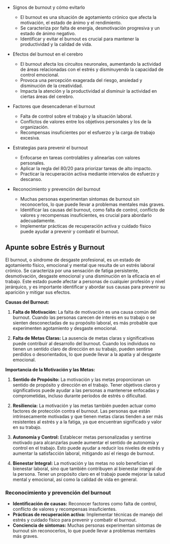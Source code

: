 
- Signos de burnout y cómo evitarlo
  - El burnout es una situación de agotamiento crónico que afecta la motivación, el estado de ánimo y el rendimiento.
  - Se caracteriza por falta de energía, desmotivación progresiva y un estado de ánimo negativo.
  - Identificar y evitar el burnout es crucial para mantener la productividad y la calidad de vida.

- Efectos del burnout en el cerebro
  - El burnout afecta los circuitos neuronales, aumentando la actividad de áreas relacionadas con el estrés y disminuyendo la capacidad de control emocional.
  - Provoca una percepción exagerada del riesgo, ansiedad y disminución de la creatividad.
  - Impacta la atención y la productividad al disminuir la actividad en ciertas áreas del cerebro.

- Factores que desencadenan el burnout
  - Falta de control sobre el trabajo y la situación laboral.
  - Conflictos de valores entre los objetivos personales y los de la organización.
  - Recompensas insuficientes por el esfuerzo y la carga de trabajo excesiva.
  
- Estrategias para prevenir el burnout
  - Enfocarse en tareas controlables y alinearlas con valores personales.
  - Aplicar la regla del 80/20 para priorizar tareas de alto impacto.
  - Practicar la recuperación activa mediante intervalos de esfuerzo y descanso.


- Reconocimiento y prevención del burnout
  - Muchas personas experimentan síntomas de burnout sin reconocerlos, lo que puede llevar a problemas mentales más graves.
  - Identificar las causas del burnout, como falta de control, conflicto de valores y recompensas insuficientes, es crucial para abordarlo adecuadamente.
  - Implementar prácticas de recuperación activa y cuidado físico puede ayudar a prevenir y combatir el burnout.



## Apunte sobre Estrés y Burnout



El burnout, o síndrome de desgaste profesional, es un estado de agotamiento físico, emocional y mental que resulta de un estrés laboral crónico. Se caracteriza por una sensación de fatiga persistente, desmotivación, desgaste emocional y una disminución en la eficacia en el trabajo. Este estado puede afectar a personas de cualquier profesión y nivel jerárquico, y es importante identificar y abordar sus causas para prevenir su aparición y mitigar sus efectos.

**Causas del Burnout:**

1. **Falta de Motivación:** La falta de motivación es una causa común del burnout. Cuando las personas carecen de interés en su trabajo o se sienten desconectadas de su propósito laboral, es más probable que experimenten agotamiento y desgaste emocional.

2. **Falta de Metas Claras:** La ausencia de metas claras y significativas puede contribuir al desarrollo del burnout. Cuando los individuos no tienen un sentido claro de dirección en su trabajo, pueden sentirse perdidos o desorientados, lo que puede llevar a la apatía y al desgaste emocional.

**Importancia de la Motivación y las Metas:**

1. **Sentido de Propósito:** La motivación y las metas proporcionan un sentido de propósito y dirección en el trabajo. Tener objetivos claros y significativos puede ayudar a las personas a mantenerse enfocadas y comprometidas, incluso durante períodos de estrés o dificultad.

2. **Resiliencia:** La motivación y las metas también pueden actuar como factores de protección contra el burnout. Las personas que están intrínsecamente motivadas y que tienen metas claras tienden a ser más resistentes al estrés y a la fatiga, ya que encuentran significado y valor en su trabajo.

3. **Autonomía y Control:** Establecer metas personalizadas y sentirse motivado para alcanzarlas puede aumentar el sentido de autonomía y control en el trabajo. Esto puede ayudar a reducir los niveles de estrés y aumentar la satisfacción laboral, mitigando así el riesgo de burnout.

4. **Bienestar Integral:** La motivación y las metas no solo benefician el bienestar laboral, sino que también contribuyen al bienestar integral de la persona. Tener un propósito claro en el trabajo puede mejorar la salud mental y emocional, así como la calidad de vida en general.


### Reconocimiento y prevención del burnout
- **Identificación de causas:** Reconocer factores como falta de control, conflicto de valores y recompensas insuficientes.
- **Prácticas de recuperación activa:** Implementar técnicas de manejo del estrés y cuidado físico para prevenir y combatir el burnout.
- **Conciencia de síntomas:** Muchas personas experimentan síntomas de burnout sin reconocerlos, lo que puede llevar a problemas mentales más graves.